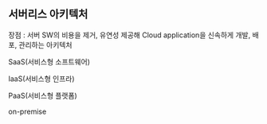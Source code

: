 ## 서버리스 아키텍처

장점 : 서버 SW의 비용을 제거, 유연성 제공해 Cloud application을 신속하게 개발, 배포, 관리하는 아키텍처



SaaS(서비스형 소프트웨어)

IaaS(서비스형 인프라)

PaaS(서비스형 플랫폼)

on-premise